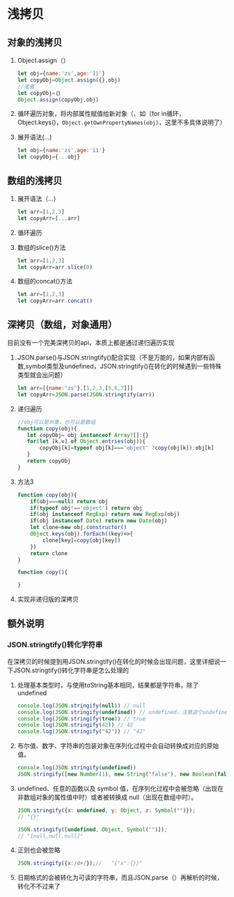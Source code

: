# 浅拷贝

## 对象的浅拷贝

1. Object.assign（）

   ```javascript
   let obj={name:'zs',age:'11'}
   let copyObj=Object.assign({},obj)
   //或者
   let copyObj=｛｝
   Object.assign(copyObj,obj)
   ```

2. 循环遍历对象，将内部属性赋值给新对象（、如（for  in循环，Object.keys()，`Object.getOwnPropertyNames(obj)`，这里不多具体说明了）

3. 展开语法(...)

   ```javascript
   let obj={name:'zs',age:'11'}
   let copyObj={...obj}
   ```

## 数组的浅拷贝

1. 展开语法（...）

   ```javascript
   let arr=[1,2,3]
   let copyArr=[...arr]
   ```

2. 循环遍历

3. 数组的slice()方法

   ```javascript
   let arr=[1,2,3]
   let copyArr=arr.slice(0)
   ```

4. 数组的concat()方法

   ```javascript
   let arr=[1,2,3]
   let copyArr=arr.concat()
   ```

## 深拷贝（数组，对象通用）

目前没有一个完美深拷贝的api，本质上都是通过递归遍历实现

1. JSON.parse()与JSON.stringtify()配合实现（不是万能的，如果内部有函数,symbol类型及undefined，JSON.stringtify()在转化的时候遇到一些特殊类型就会出问题）

   ```javascript
   let arr=[{name:"zs"},[1,2,3,[5,6,7]]]
   let copyArr=JSON.parse(JSON.stringtify(arr))
   ```

2. 递归遍历

   ```javascript
   //obj可以是对象，也可以是数组
   function copy(obj){
      let copyObj= obj instanceof Array?[]:{}
      for(let [k,v] of Object.entries(obj)){
          copyObj[k]=typeof obj[k]==='object' ?copy(obj[k]):obj[k]
      }
      return copyObj
   }
   ```

3. 方法3

   ```javascript
   function copy(obj){
       if(obj===null) return obj
       if(typeof obj!=='object') return obj
       if(obj instanceof RegExp) return new RegExp(obj)
       if(obj instanceof Date) return new Date(obj)
       let clone=new obj.constructor()
       Object.keys(obj).forEach((key)=>{
           clone[key]=copy(obj[key])
       })
       return clone
   }

   function copy(){

   }
   ```
4. 实现非递归版的深拷贝

## 额外说明

### JSON.stringtify()转化字符串

在深拷贝的时候提到用JSON.stringtify()在转化的时候会出现问题，这里详细说一下JSON.stringtify()转化字符串是怎么处理的

1. 处理基本类型时，与使用toString基本相同，结果都是字符串，除了 undefined

   ```javascript
   console.log(JSON.stringify(null)) // null
   console.log(JSON.stringify(undefined)) // undefined，注意这个undefined不是字符串的undefined
   console.log(JSON.stringify(true)) // true
   console.log(JSON.stringify(42)) // 42
   console.log(JSON.stringify("42")) // "42"
   ```

2. 布尔值、数字、字符串的包装对象在序列化过程中会自动转换成对应的原始值。

   ```javascript
   console.log(JSON.stringify(undefined))
   JSON.stringify([new Number(1), new String("false"), new Boolean(false)]); // "[1,"false",false]"
   ```

3. undefined、任意的函数以及 symbol 值，在序列化过程中会被忽略（出现在非数组对象的属性值中时）或者被转换成 null（出现在数组中时）。

   ```javascript
   JSON.stringify({x: undefined, y: Object, z: Symbol("")});
   // "{}"

   JSON.stringify([undefined, Object, Symbol("")]);
   // "[null,null,null]"
   ```

4. 正则也会被忽略

   ```javascript
   JSON.stringify({x:/d+/});//   "{"x":{}}"
   ```

5. 日期格式的会被转化为可读的字符串，而且JSON.parse（）再解析的时候，转化不不过来了
